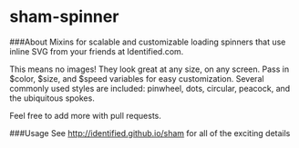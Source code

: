 sham-spinner
===========

###About
Mixins for scalable and customizable loading spinners that use inline SVG from your friends at Identified.com.

This means no images! They look great at any size, on any screen. Pass in $color, $size, and $speed variables for easy customization. Several commonly used styles are included: pinwheel, dots, circular, peacock, and the ubiquitous spokes.

Feel free to add more with pull requests.

###Usage
See http://identified.github.io/sham for all of the exciting details

